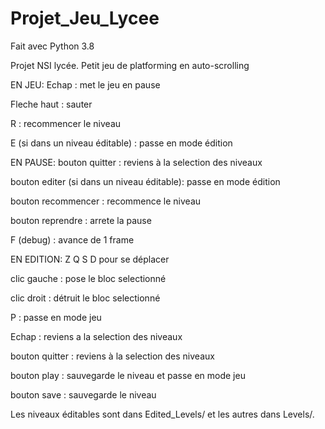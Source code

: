# Projet_Jeu_Lycee

Fait avec Python 3.8

Projet NSI lycée. Petit jeu de platforming en auto-scrolling

EN JEU:
Echap : met le jeu en pause

Fleche haut : sauter

R : recommencer le niveau

E (si dans un niveau éditable) : passe en mode édition

EN PAUSE:
bouton quitter : reviens à la selection des niveaux

bouton editer (si dans un niveau éditable): passe en mode édition

bouton recommencer : recommence le niveau

bouton reprendre : arrete la pause

F (debug) : avance de 1 frame

EN EDITION:
Z Q S D pour se déplacer

clic gauche : pose le bloc selectionné

clic droit : détruit le bloc selectionné

P : passe en mode jeu

Echap : reviens a la selection des niveaux

bouton quitter : reviens à la selection des niveaux

bouton play : sauvegarde le niveau et passe en mode jeu

bouton save : sauvegarde le niveau

Les niveaux éditables sont dans Edited_Levels/ et les autres dans Levels/.
